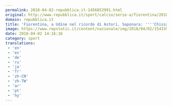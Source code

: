 ```yaml
---
permalink: 2018-04-02-repubblica.it-1456852991.html
original: http://www.repubblica.it/sport/calcio/serie-a/fiorentina/2018/04/02/news/ritorno_a_udine_morte_astori_pioli-192795810/?rss
domain: repubblica.it
title: 'Fiorentina, a Udine nel ricordo di Astori. Saponara: ''''Chissà cosa sentiremo'''''
image: https://www.repstatic.it/content/nazionale/img/2018/04/02/154339201-6e54a08e-a432-46da-b93c-9d02d999d8b8.jpg
date: 2018-04-02 14:16:16
category: sport
translations: 
 - 'en'
 - 'es'
 - 'de'
 - 'ru'
 - 'ja'
 - 'fr'
 - 'zh-CN'
 - 'zh-TW'
 - 'ar'
 - 'pt'
 - 'hy'
---
```


